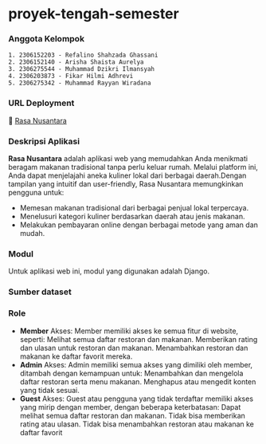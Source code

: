 # proyek-tengah-semester
### Anggota Kelompok
    1. 2306152203 - Refalino Shahzada Ghassani
    2. 2306152140 - Arisha Shaista Aurelya
    3. 2306275544 - Muhammad Dzikri Ilmansyah
    4. 2306203873 - Fikar Hilmi Adhrevi
    5. 2306275342 - Muhammad Rayyan Wiradana

### URL Deployment
🔗 [Rasa Nusantara](http://arisha-shaista-rasanusantara.pbp.cs.ui.ac.id)

### Deskripsi Aplikasi
**Rasa Nusantara** adalah aplikasi web yang memudahkan Anda menikmati beragam makanan tradisional tanpa perlu keluar rumah. Melalui platform ini, Anda dapat menjelajahi aneka kuliner lokal dari berbagai daerah.Dengan tampilan yang intuitif dan user-friendly, Rasa Nusantara memungkinkan pengguna untuk:
- Memesan makanan tradisional dari berbagai penjual lokal terpercaya.
- Menelusuri kategori kuliner berdasarkan daerah atau jenis makanan.
- Melakukan pembayaran online dengan berbagai metode yang aman dan mudah.

### Modul
Untuk aplikasi web ini, modul yang digunakan adalah Django.

### Sumber dataset

### Role
- **Member**
    Akses: Member memiliki akses ke semua fitur di website, seperti:
    Melihat semua daftar restoran dan makanan.
    Memberikan rating dan ulasan untuk restoran dan makanan.
    Menambahkan restoran dan makanan ke daftar favorit mereka.
- **Admin**
    Akses: Admin memiliki semua akses yang dimiliki oleh member, ditambah dengan kemampuan untuk:
    Menambahkan dan mengelola daftar restoran serta menu makanan.
    Menghapus atau mengedit konten yang tidak sesuai.
- **Guest**
    Akses: Guest atau pengguna yang tidak terdaftar memiliki akses yang mirip dengan member, dengan beberapa keterbatasan:
    Dapat melihat semua daftar restoran dan makanan.
    Tidak bisa memberikan rating atau ulasan.
    Tidak bisa menambahkan restoran atau makanan ke daftar favorit
